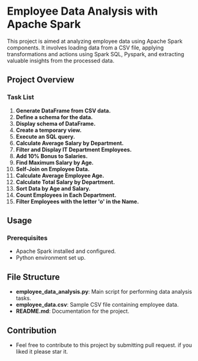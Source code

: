 # Employee Data Analysis with Apache Spark

This project is aimed at analyzing employee data using Apache Spark components. It involves loading data from a CSV file, applying transformations and actions using Spark SQL, Pyspark, and extracting valuable insights from the processed data.

## Project Overview

### Task List

1. **Generate DataFrame from CSV data.**
2. **Define a schema for the data.**
3. **Display schema of DataFrame.**
4. **Create a temporary view.**
5. **Execute an SQL query.**
6. **Calculate Average Salary by Department.**
7. **Filter and Display IT Department Employees.**
8. **Add 10% Bonus to Salaries.**
9. **Find Maximum Salary by Age.**
10. **Self-Join on Employee Data.**
11. **Calculate Average Employee Age.**
12. **Calculate Total Salary by Department.**
13. **Sort Data by Age and Salary.**
14. **Count Employees in Each Department.**
15. **Filter Employees with the letter 'o' in the Name.**

## Usage

### Prerequisites

- Apache Spark installed and configured.
- Python environment set up.

## File Structure

- **employee_data_analysis.py**: Main script for performing data analysis tasks.
- **employee_data.csv**: Sample CSV file containing employee data.
- **README.md**: Documentation for the project.

## Contribution
- Feel free to contribute to this project by submitting pull request. if you liked it please star it.
